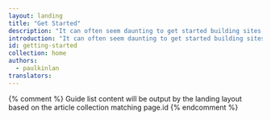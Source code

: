 ```yaml
---
layout: landing
title: "Get Started"
description: "It can often seem daunting to get started building sites and experiences that work across all the devices that have access to the web."
introduction: "It can often seem daunting to get started building sites and experiences that work across all the devices that have access to the web."
id: getting-started
collection: home
authors:
  - paulkinlan
translators:
---
```


{% comment %}
Guide list content will be output by the landing layout based on the article collection matching page.id
{% endcomment %}
